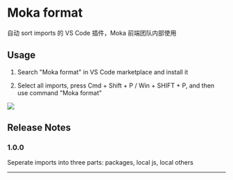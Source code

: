 # Moka format

自动 sort imports 的 VS Code 插件，Moka 前端团队内部使用

## Usage

1. Search "Moka format" in VS Code marketplace and install it

2. Select all imports, press Cmd + Shift + P / Win + SHIFT + P, and then use command "Moka format"

![](https://github.com/stekovinbranturry/moka-format/blob/master/demo.gif)

## Release Notes

### 1.0.0

Seperate imports into three parts: packages, local js, local others

---
